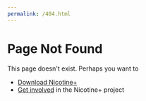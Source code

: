 ```yaml
---
permalink: /404.html
---
```

# Page Not Found

This page doesn't exist. Perhaps you want to  
- [Download Nicotine+](https://nicotine-plus.org/doc/DOWNLOADS)  
- [Get involved](https://nicotine-plus.org/#getting-involved) in the Nicotine+ project
